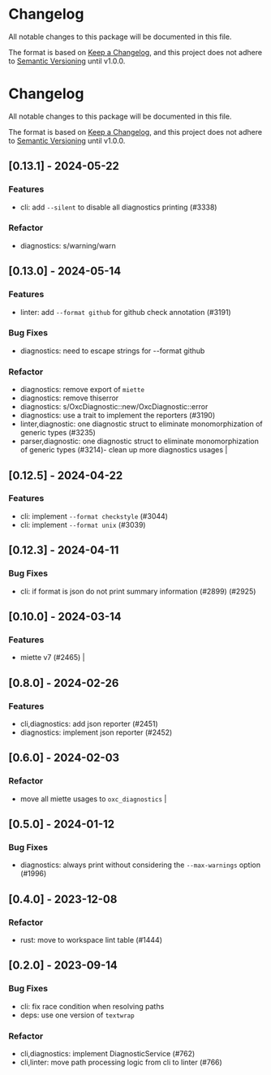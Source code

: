 # Changelog

All notable changes to this package will be documented in this file.

The format is based on [Keep a Changelog](https://keepachangelog.com/en/1.0.0/), and this project does not adhere to [Semantic Versioning](https://semver.org/spec/v2.0.0.html) until v1.0.0.

# Changelog

All notable changes to this package will be documented in this file.

The format is based on [Keep a Changelog](https://keepachangelog.com/en/1.0.0/),
and this project does not adhere to [Semantic Versioning](https://semver.org/spec/v2.0.0.html) until v1.0.0.

## [0.13.1] - 2024-05-22

### Features

* cli: add `--silent` to disable all diagnostics printing (#3338)

### Refactor

* diagnostics: s/warning/warn

## [0.13.0] - 2024-05-14

### Features

* linter: add `--format github` for github check annotation (#3191)

### Bug Fixes

* diagnostics: need to escape strings for --format github

### Refactor

* diagnostics: remove export of `miette`
* diagnostics: remove thiserror
* diagnostics: s/OxcDiagnostic::new/OxcDiagnostic::error
* diagnostics: use a trait to implement the reporters (#3190)
* linter,diagnostic: one diagnostic struct to eliminate monomorphization of generic types (#3235)
* parser,diagnostic: one diagnostic struct to eliminate monomorphization of generic types (#3214)- clean up more diagnostics usages |

## [0.12.5] - 2024-04-22

### Features

* cli: implement `--format checkstyle` (#3044)
* cli: implement `--format unix` (#3039)

## [0.12.3] - 2024-04-11

### Bug Fixes

* cli: if format is json do not print summary information (#2899) (#2925)

## [0.10.0] - 2024-03-14

### Features
- miette v7 (#2465) |

## [0.8.0] - 2024-02-26

### Features

* cli,diagnostics: add json reporter (#2451)
* diagnostics: implement json reporter (#2452)

## [0.6.0] - 2024-02-03

### Refactor
- move all miette usages to `oxc_diagnostics` |

## [0.5.0] - 2024-01-12

### Bug Fixes

* diagnostics: always print without considering the `--max-warnings` option (#1996)

## [0.4.0] - 2023-12-08

### Refactor

* rust: move to workspace lint table (#1444)

## [0.2.0] - 2023-09-14

### Bug Fixes

* cli: fix race condition when resolving paths
* deps: use one version of `textwrap`

### Refactor

* cli,diagnostics: implement DiagnosticService (#762)
* cli,linter: move path processing logic from cli to linter (#766)

